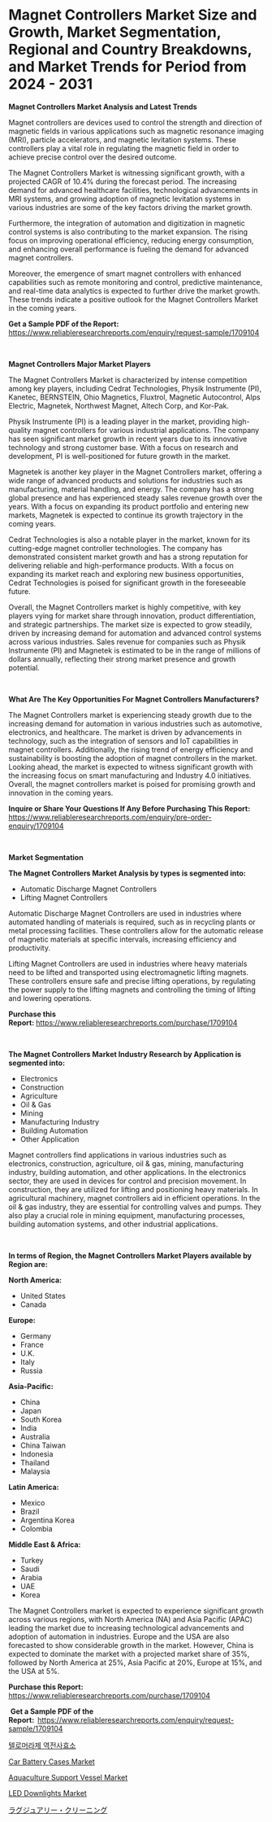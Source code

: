 <p><h1>Magnet Controllers Market Size and Growth, Market Segmentation, Regional and Country Breakdowns, and Market Trends for Period from 2024 -  2031</h1></p><p><strong>Magnet Controllers Market Analysis and Latest Trends</strong></p>
<p><p>Magnet controllers are devices used to control the strength and direction of magnetic fields in various applications such as magnetic resonance imaging (MRI), particle accelerators, and magnetic levitation systems. These controllers play a vital role in regulating the magnetic field in order to achieve precise control over the desired outcome.</p><p>The Magnet Controllers Market is witnessing significant growth, with a projected CAGR of 10.4% during the forecast period. The increasing demand for advanced healthcare facilities, technological advancements in MRI systems, and growing adoption of magnetic levitation systems in various industries are some of the key factors driving the market growth.</p><p>Furthermore, the integration of automation and digitization in magnetic control systems is also contributing to the market expansion. The rising focus on improving operational efficiency, reducing energy consumption, and enhancing overall performance is fueling the demand for advanced magnet controllers.</p><p>Moreover, the emergence of smart magnet controllers with enhanced capabilities such as remote monitoring and control, predictive maintenance, and real-time data analytics is expected to further drive the market growth. These trends indicate a positive outlook for the Magnet Controllers Market in the coming years.</p></p>
<p><strong>Get a Sample PDF of the Report:&nbsp;</strong> <a href="https://www.reliableresearchreports.com/enquiry/request-sample/1709104">https://www.reliableresearchreports.com/enquiry/request-sample/1709104</a></p>
<p>&nbsp;</p>
<p><strong>Magnet Controllers Major Market Players</strong></p>
<p><p>The Magnet Controllers Market is characterized by intense competition among key players, including Cedrat Technologies, Physik Instrumente (PI), Kanetec, BERNSTEIN, Ohio Magnetics, Fluxtrol, Magnetic Autocontrol, Alps Electric, Magnetek, Northwest Magnet, Altech Corp, and Kor-Pak. </p><p>Physik Instrumente (PI) is a leading player in the market, providing high-quality magnet controllers for various industrial applications. The company has seen significant market growth in recent years due to its innovative technology and strong customer base. With a focus on research and development, PI is well-positioned for future growth in the market.</p><p>Magnetek is another key player in the Magnet Controllers market, offering a wide range of advanced products and solutions for industries such as manufacturing, material handling, and energy. The company has a strong global presence and has experienced steady sales revenue growth over the years. With a focus on expanding its product portfolio and entering new markets, Magnetek is expected to continue its growth trajectory in the coming years.</p><p>Cedrat Technologies is also a notable player in the market, known for its cutting-edge magnet controller technologies. The company has demonstrated consistent market growth and has a strong reputation for delivering reliable and high-performance products. With a focus on expanding its market reach and exploring new business opportunities, Cedrat Technologies is poised for significant growth in the foreseeable future.</p><p>Overall, the Magnet Controllers market is highly competitive, with key players vying for market share through innovation, product differentiation, and strategic partnerships. The market size is expected to grow steadily, driven by increasing demand for automation and advanced control systems across various industries. Sales revenue for companies such as Physik Instrumente (PI) and Magnetek is estimated to be in the range of millions of dollars annually, reflecting their strong market presence and growth potential.</p></p>
<p>&nbsp;</p>
<p><strong>What Are The Key Opportunities For Magnet Controllers Manufacturers?</strong></p>
<p><p>The Magnet Controllers market is experiencing steady growth due to the increasing demand for automation in various industries such as automotive, electronics, and healthcare. The market is driven by advancements in technology, such as the integration of sensors and IoT capabilities in magnet controllers. Additionally, the rising trend of energy efficiency and sustainability is boosting the adoption of magnet controllers in the market. Looking ahead, the market is expected to witness significant growth with the increasing focus on smart manufacturing and Industry 4.0 initiatives. Overall, the magnet controllers market is poised for promising growth and innovation in the coming years.</p></p>
<p><strong>Inquire or Share Your Questions If Any Before Purchasing This Report:</strong> <a href="https://www.reliableresearchreports.com/enquiry/pre-order-enquiry/1709104">https://www.reliableresearchreports.com/enquiry/pre-order-enquiry/1709104</a></p>
<p>&nbsp;</p>
<p><strong>Market Segmentation</strong></p>
<p><strong>The Magnet Controllers Market Analysis by types is segmented into:</strong></p>
<p><ul><li>Automatic Discharge Magnet Controllers</li><li>Lifting Magnet Controllers</li></ul></p>
<p><p>Automatic Discharge Magnet Controllers are used in industries where automated handling of materials is required, such as in recycling plants or metal processing facilities. These controllers allow for the automatic release of magnetic materials at specific intervals, increasing efficiency and productivity.</p><p>Lifting Magnet Controllers are used in industries where heavy materials need to be lifted and transported using electromagnetic lifting magnets. These controllers ensure safe and precise lifting operations, by regulating the power supply to the lifting magnets and controlling the timing of lifting and lowering operations.</p></p>
<p><strong>Purchase this Report:&nbsp;</strong><a href="https://www.reliableresearchreports.com/purchase/1709104">https://www.reliableresearchreports.com/purchase/1709104</a></p>
<p>&nbsp;</p>
<p><strong>The Magnet Controllers Market Industry Research by Application is segmented into:</strong></p>
<p><ul><li>Electronics</li><li>Construction</li><li>Agriculture</li><li>Oil & Gas</li><li>Mining</li><li>Manufacturing Industry</li><li>Building Automation</li><li>Other Application</li></ul></p>
<p><p>Magnet controllers find applications in various industries such as electronics, construction, agriculture, oil & gas, mining, manufacturing industry, building automation, and other applications. In the electronics sector, they are used in devices for control and precision movement. In construction, they are utilized for lifting and positioning heavy materials. In agricultural machinery, magnet controllers aid in efficient operations. In the oil & gas industry, they are essential for controlling valves and pumps. They also play a crucial role in mining equipment, manufacturing processes, building automation systems, and other industrial applications.</p></p>
<p>&nbsp;</p>
<p><strong>In terms of Region, the Magnet Controllers Market Players available by Region are:</strong></p>
<p>
    <p> <strong> North America: </strong>
        <ul>
            <li>United States</li>
            <li>Canada</li>
        </ul>
        </p> 
    <p> <strong> Europe: </strong>
        <ul>
            <li>Germany</li>
            <li>France</li>
            <li>U.K.</li>
            <li>Italy</li>
            <li>Russia</li>
        </ul>
        </p> 
    <p> <strong> Asia-Pacific: </strong>
        <ul>
            <li>China</li>
            <li>Japan</li>
            <li>South Korea</li>
            <li>India</li>
            <li>Australia</li>
            <li>China Taiwan</li>
            <li>Indonesia</li>
            <li>Thailand</li>
            <li>Malaysia</li>
        </ul>
        </p> 
    <p> <strong> Latin America: </strong>
        <ul>
            <li>Mexico</li>
            <li>Brazil</li>
            <li>Argentina Korea</li>
            <li>Colombia</li>
        </ul>
        </p> 
    <p> <strong> Middle East & Africa: </strong>
        <ul>
            <li>Turkey</li>
            <li>Saudi</li>
            <li>Arabia</li>
            <li>UAE</li>
            <li>Korea</li>
        </ul>
    </p>
    </p>
<p><p>The Magnet Controllers market is expected to experience significant growth across various regions, with North America (NA) and Asia Pacific (APAC) leading the market due to increasing technological advancements and adoption of automation in industries. Europe and the USA are also forecasted to show considerable growth in the market. However, China is expected to dominate the market with a projected market share of 35%, followed by North America at 25%, Asia Pacific at 20%, Europe at 15%, and the USA at 5%.</p></p>
<p><strong>Purchase this Report: </strong><a href="https://www.reliableresearchreports.com/purchase/1709104">https://www.reliableresearchreports.com/purchase/1709104</a></p>
<p>&nbsp;<strong>Get a Sample PDF of the Report:&nbsp;&nbsp;</strong><a href="https://www.reliableresearchreports.com/enquiry/request-sample/1709104">https://www.reliableresearchreports.com/enquiry/request-sample/1709104</a></p>
<p><strong></strong></p>
<p><p><a href="https://github.com/xvz497517413/Market-Research-Report-List-1/blob/main/901848311183.md">텔로머라제 역전사효소</a></p><p><a href="https://issuu.com/reportprime-2/docs/car-battery-cases-market-size-2030.pptx">Car Battery Cases Market</a></p><p><a href="https://issuu.com/reportprime-2/docs/aquaculture-support-vessel-market-size-2030.pptx">Aquaculture Support Vessel Market</a></p><p><a href="https://github.com/Glendatilghmankmgz0rbhwpy/Market-Research-Report-List-1/blob/main/led-downlights-market.md">LED Downlights Market</a></p><p><a href="https://github.com/mcbeesbxa270/Market-Research-Report-List-1/blob/main/170786311973.md">ラグジュアリー・クリーニング</a></p></p>